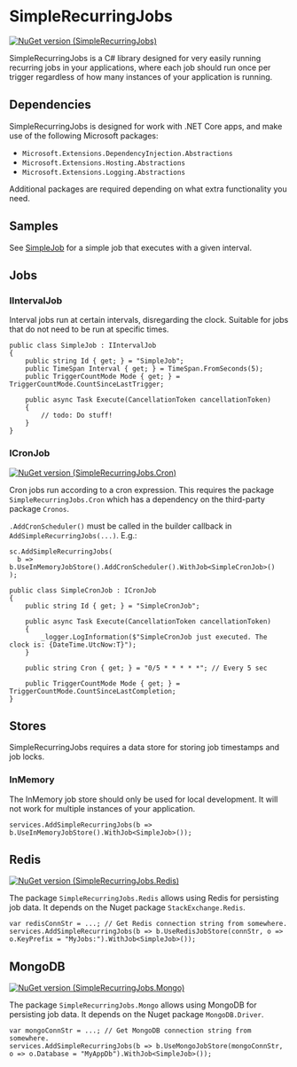 # SimpleRecurringJobs
[![NuGet version (SimpleRecurringJobs)](https://img.shields.io/nuget/v/SimpleRecurringJobs.svg?style=flat-square)](https://www.nuget.org/packages/SimpleRecurringJobs/)

SimpleRecurringJobs is a C# library designed for very easily running recurring jobs in your applications, where each job should run once per trigger regardless of how many instances of your application is running. 

## Dependencies
SimpleRecurringJobs is designed for work with .NET Core apps, and make use of the following Microsoft packages:
* `Microsoft.Extensions.DependencyInjection.Abstractions`
* `Microsoft.Extensions.Hosting.Abstractions`
* `Microsoft.Extensions.Logging.Abstractions`

Additional packages are required depending on what extra functionality you need.

## Samples
See [SimpleJob](https://github.com/asleire/SimpleRecurringJobs/blob/main/src/SimpleRecurringJobs.Samples.AspNetCore/SimpleJob.cs) for a simple job that executes with a given interval.

## Jobs
### IIntervalJob
Interval jobs run at certain intervals, disregarding the clock. Suitable for jobs that do not need to be run at specific times.
```
public class SimpleJob : IIntervalJob
{
    public string Id { get; } = "SimpleJob";
    public TimeSpan Interval { get; } = TimeSpan.FromSeconds(5);
    public TriggerCountMode Mode { get; } = TriggerCountMode.CountSinceLastTrigger;

    public async Task Execute(CancellationToken cancellationToken)
    {
        // todo: Do stuff!
    }
}
```

### ICronJob
[![NuGet version (SimpleRecurringJobs.Cron)](https://img.shields.io/nuget/v/SimpleRecurringJobs.Cron.svg?style=flat-square)](https://www.nuget.org/packages/SimpleRecurringJobs.Cron/)

Cron jobs run according to a cron expression. This requires the package `SimpleRecurringJobs.Cron` which has a dependency on the third-party package `Cronos`.

`.AddCronScheduler()` must be called in the builder callback in `AddSimpleRecurringJobs(...)`. 
E.g.: 
```
sc.AddSimpleRecurringJobs(
  b => b.UseInMemoryJobStore().AddCronScheduler().WithJob<SimpleCronJob>()
);
```

```
public class SimpleCronJob : ICronJob
{
    public string Id { get; } = "SimpleCronJob";

    public async Task Execute(CancellationToken cancellationToken)
    {
        _logger.LogInformation($"SimpleCronJob just executed. The clock is: {DateTime.UtcNow:T}");
    }

    public string Cron { get; } = "0/5 * * * * *"; // Every 5 sec
    
    public TriggerCountMode Mode { get; } = TriggerCountMode.CountSinceLastCompletion;
}
```

## Stores
SimpleRecurringJobs requires a data store for storing job timestamps and job locks.

### InMemory
The InMemory job store should only be used for local development. It will not work for multiple instances of your application.
```
services.AddSimpleRecurringJobs(b => b.UseInMemoryJobStore().WithJob<SimpleJob>());
```

## Redis 
[![NuGet version (SimpleRecurringJobs.Redis)](https://img.shields.io/nuget/v/SimpleRecurringJobs.Redis.svg?style=flat-square)](https://www.nuget.org/packages/SimpleRecurringJobs.Redis/)

The package `SimpleRecurringJobs.Redis` allows using Redis for persisting job data. It depends on the Nuget package `StackExchange.Redis`.
```
var redisConnStr = ...; // Get Redis connection string from somewhere.
services.AddSimpleRecurringJobs(b => b.UseRedisJobStore(connStr, o => o.KeyPrefix = "MyJobs:").WithJob<SimpleJob>());
```


## MongoDB
[![NuGet version (SimpleRecurringJobs.Mongo)](https://img.shields.io/nuget/v/SimpleRecurringJobs.Mongo.svg?style=flat-square)](https://www.nuget.org/packages/SimpleRecurringJobs.Mongo/)

The package `SimpleRecurringJobs.Mongo` allows using MongoDB for persisting job data. It depends on the Nuget package `MongoDB.Driver`.
```
var mongoConnStr = ...; // Get MongoDB connection string from somewhere.
services.AddSimpleRecurringJobs(b => b.UseMongoJobStore(mongoConnStr, o => o.Database = "MyAppDb").WithJob<SimpleJob>());
```
